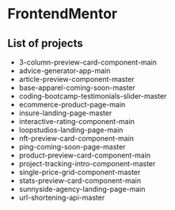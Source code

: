# FrontendMentor

## List of projects

- 3-column-preview-card-component-main
- advice-generator-app-main
- article-preview-component-master
- base-apparel-coming-soon-master
- coding-bootcamp-testimonials-slider-master
- ecommerce-product-page-main
- insure-landing-page-master
- interactive-rating-component-main
- loopstudios-landing-page-main
- nft-preview-card-component-main
- ping-coming-soon-page-master
- product-preview-card-component-main
- project-tracking-intro-component-master
- single-price-grid-component-master
- stats-preview-card-component-main
- sunnyside-agency-landing-page-main
- url-shortening-api-master